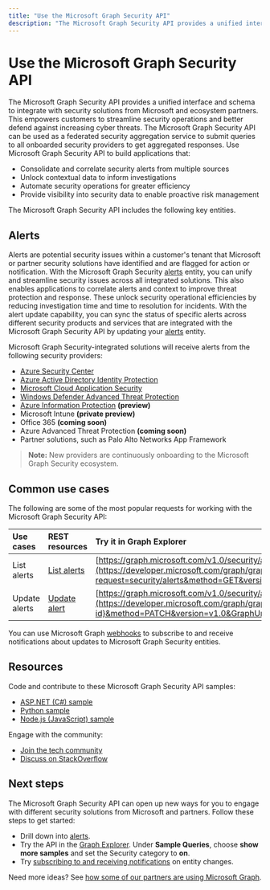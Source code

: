 ```yaml
---
title: "Use the Microsoft Graph Security API"
description: "The Microsoft Graph Security API provides a unified interface and schema to integrate with security solutions from Microsoft and ecosystem partners. This empowers customers to streamline security operations and better defend against increasing cyber threats. The Microsoft Graph Security API can be used as a federated security aggregation service to submit queries to all onboarded security providers to get aggregated responses. Use Microsoft Graph Security API to build applications that:"
---
```


# Use the Microsoft Graph Security API

The Microsoft Graph Security API provides a unified interface and schema to integrate with security solutions from Microsoft and ecosystem partners. This empowers customers to streamline security operations and better defend against increasing cyber threats. The Microsoft Graph Security API can be used as a federated security aggregation service to submit queries to all onboarded security providers to get aggregated responses. Use Microsoft Graph Security API to build applications that:

- Consolidate and correlate security alerts from multiple sources
- Unlock contextual data to inform investigations
- Automate security operations for greater efficiency
- Provide visibility into security data to enable proactive risk management

The Microsoft Graph Security API includes the following key entities.

## Alerts

Alerts are potential security issues within a customer's tenant that Microsoft or partner security solutions have identified and are flagged for action or notification. With the Microsoft Graph Security [alerts](alert.md) entity, you can unify and streamline security  issues across all integrated solutions. This also enables applications to correlate alerts and context to improve threat protection and response. These unlock security operational efficiencies by reducing investigation time and time to resolution for incidents. With the alert update capability, you can sync the status of specific alerts across different security products and services that are integrated with the Microsoft Graph Security API by updating your [alerts](alert.md) entity.

Microsoft Graph Security-integrated solutions will receive alerts from the following security providers:

- [Azure Security Center](https://docs.microsoft.com/azure/security-center/security-center-alerts-type)
- [Azure Active Directory Identity Protection](https://docs.microsoft.com/azure/active-directory/identity-protection/playbook)
- [Microsoft Cloud Application Security](https://docs.microsoft.com/cloud-app-security/monitor-alerts )
- [Windows Defender Advanced Threat Protection](https://docs.microsoft.com/windows/security/threat-protection/windows-defender-atp/attack-simulations-windows-defender-advanced-threat-protection)
- [Azure Information Protection](https://docs.microsoft.com/azure/information-protection/faqs#i-see-azure-information-protection-is-listed-as-a-security-provider-for-microsoft-graph-securityhow-does-this-work-and-what-alerts-will-i-receive) **(preview)**
- Microsoft Intune **(private preview)**
- Office 365 **(coming soon)**
- Azure Advanced Threat Protection **(coming soon)**
- Partner solutions, such as Palo Alto Networks App Framework

> **Note:** New providers are continuously onboarding to the Microsoft Graph Security ecosystem.

## Common use cases

The following are some of the most popular requests for working with the Microsoft Graph Security API:

| **Use cases**   | **REST resources** | **Try it in Graph Explorer** |
|:---------------|:--------|:----------|
| List alerts | [List alerts](../api/alert-list.md) | [https://graph.microsoft.com/v1.0/security/alerts](https://developer.microsoft.com/graph/graph-explorer?request=security/alerts&method=GET&version=v1.0&GraphUrl=https://graph.microsoft.com) |
| Update alerts | [Update alert](../api/alert-update.md) | [https://graph.microsoft.com/v1.0/security/alerts/{alert-id}](https://developer.microsoft.com/graph/graph-explorer?request=security/alerts/{alert-id}&method=PATCH&version=v1.0&GraphUrl=https://graph.microsoft.com) |

You can use Microsoft Graph [webhooks](/graph/webhooks) to subscribe to and receive notifications about updates to Microsoft Graph Security entities.

## Resources

Code and contribute to these Microsoft Graph Security API samples:

- [ASP.NET (C#) sample](https://github.com/microsoftgraph/aspnet-security-api-sample)
- [Python sample](https://github.com/microsoftgraph/python-security-rest-sample)
- [Node.js (JavaScript) sample](https://github.com/microsoftgraph/nodejs-security-sample)

Engage with the community:

- [Join the tech community](https://aka.ms/graphsecuritycommunity)
- [Discuss on StackOverflow](https://stackoverflow.com/questions/tagged/microsoft-graph-security)

## Next steps

The Microsoft Graph Security API can open up new ways for you to engage with different security solutions from Microsoft and partners. Follow these steps to get started:

- Drill down into [alerts](alert.md).
- Try the API in the [Graph Explorer](https://developer.microsoft.com/graph/graph-explorer). Under **Sample Queries**, choose **show more samples** and set the Security category to **on**.
- Try [subscribing to and receiving notifications](/graph/webhooks) on entity changes.

Need more ideas? See [how some of our partners are using Microsoft Graph](https://developer.microsoft.com/graph/graph/examples#partners).
